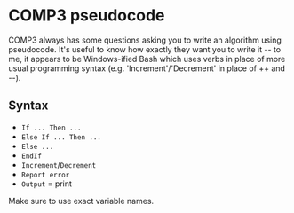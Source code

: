 COMP3 pseudocode
================

COMP3 always has some questions asking you to write an algorithm using
pseudocode. It's useful to know how exactly they want you to write it -- to me,
it appears to be Windows-ified Bash which uses verbs in place of more usual
programming syntax (e.g. 'Increment'/'Decrement' in place of ++ and --).


Syntax
------

  * `If ... Then ...`
  * `Else If ... Then ...`
  * `Else ...`
  * `EndIf`
  * `Increment`/`Decrement`
  * `Report error`
  * `Output` = print

Make sure to use exact variable names.
